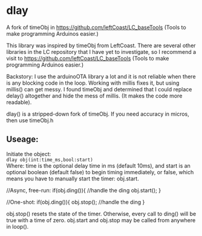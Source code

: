 # dlay
A fork of timeObj in https://github.com/leftCoast/LC_baseTools (Tools to make programming Arduinos easier.)

This library was inspired by timeObj from LeftCoast.
There are several other libraries in the LC repository that I have yet to investigate,
so I recommend a visit to https://github.com/leftCoast/LC_baseTools (Tools to make programming Arduinos easier.)

Backstory:
I use the arduinoOTA library a lot and it is not reliable when there is any blocking code in the loop.
Working with millis fixes it, but using millis() can get messy.  I found timeObj and determined that
I could replace delay() altogether and hide the mess of millis. (It makes the code more readable).

dlay() is a stripped-down fork of timeObj. If you need accuracy in micros, then use timeObj.h

## Useage:
   Initiate the object:<br>
     ```
     dlay obj(int:time_ms,bool:start)
     ```<br>
     Where:
       time is the optional delay time in ms (default 10ms), and
       start is an optional boolean (default false) to begin timing immediately,
             or false, which means you have to manually start the timer: obj.start.

   //Async, free-run:
     if(obj.ding()){
       //handle the ding
       obj.start();
     }

   //One-shot:
     if(obj.ding()){
       obj.stop();
       //handle the ding
     }

   obj.stop() resets the state of the timer. Otherwise, every call to ding() will be true with a time of zero.
   obj.start and obj.stop may be called from anywhere in loop().
